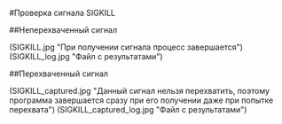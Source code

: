 #Проверка сигнала SIGKILL

##Неперехваченный сигнал

(SIGKILL.jpg "При получении сигнала процесс завершается")
(SIGKILL_log.jpg "Файл с результатами")

##Перехваченный сигнал

(SIGKILL_captured.jpg "Данный сигнал нельзя перехватить, поэтому программа завершается сразу при его получении даже при попытке перехвата")
(SIGKILL_captured_log.jpg "Файл с результатами")
